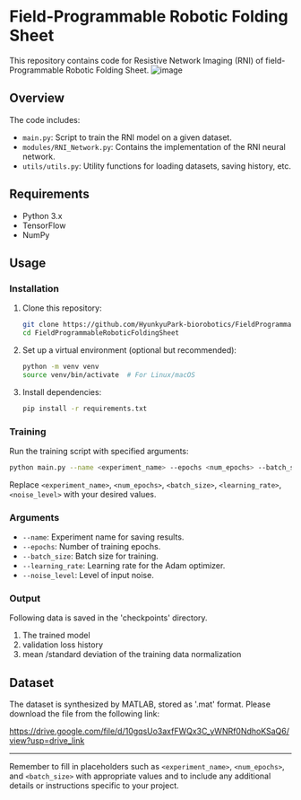 # Field-Programmable Robotic Folding Sheet


This repository contains code for Resistive Network Imaging (RNI) of field-Programmable Robotic Folding Sheet. 
![image](https://github.com/HyunkyuPark-biorobotics/FieldProgrammableRoboticFoldingSheet/assets/44401853/4a1e3789-8d24-47b2-bcc4-9362d35048c8)

## Overview

The code includes:

- `main.py`: Script to train the RNI model on a given dataset.
- `modules/RNI_Network.py`: Contains the implementation of the RNI neural network.
- `utils/utils.py`: Utility functions for loading datasets, saving history, etc.

## Requirements

- Python 3.x
- TensorFlow
- NumPy

## Usage

### Installation

1. Clone this repository:

    ```bash
    git clone https://github.com/HyunkyuPark-biorobotics/FieldProgrammableRoboticFoldingSheet.git
    cd FieldProgrammableRoboticFoldingSheet
    ```

2. Set up a virtual environment (optional but recommended):

    ```bash
    python -m venv venv
    source venv/bin/activate  # For Linux/macOS
    ```

3. Install dependencies:

    ```bash
    pip install -r requirements.txt
    ```

### Training

Run the training script with specified arguments:

```bash
python main.py --name <experiment_name> --epochs <num_epochs> --batch_size <batch_size> --learning_rate <learning_rate> --noise_level <noise_level>
```

Replace `<experiment_name>`, `<num_epochs>`, `<batch_size>`, `<learning_rate>`, `<noise_level>` with your desired values.

### Arguments

- `--name`: Experiment name for saving results.
- `--epochs`: Number of training epochs.
- `--batch_size`: Batch size for training.
- `--learning_rate`: Learning rate for the Adam optimizer.
- `--noise_level`: Level of input noise.

### Output
Following data is saved in the 'checkpoints' directory.
1) The trained model
2) validation loss history
3) mean /standard deviation of the training data normalization 

## Dataset

The dataset is synthesized by MATLAB, stored as '.mat' format.
Please download the file from the following link:

https://drive.google.com/file/d/10gqsUo3axfFWQx3C_yWNRf0NdhoKSaQ6/view?usp=drive_link

---

Remember to fill in placeholders such as `<experiment_name>`, `<num_epochs>`, and `<batch_size>` with appropriate values and to include any additional details or instructions specific to your project.
